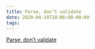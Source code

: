 ```yaml
---
title: Parse, don’t validate
date: 2020-04-10T20:06:08-00:00
tags:
---
```


[Parse, don’t validate](https://lexi-lambda.github.io/blog/2019/11/05/parse-don-t-validate/)

